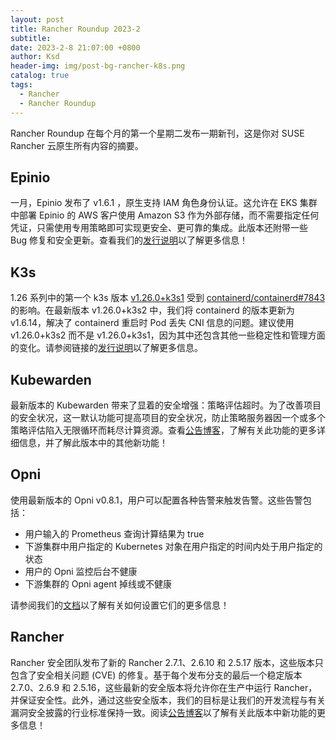 ```yaml
---
layout: post
title: Rancher Roundup 2023-2
subtitle:
date: 2023-2-8 21:07:00 +0800
author: Ksd
header-img: img/post-bg-rancher-k8s.png
catalog: true
tags:
  - Rancher
  - Rancher Roundup
---
```


Rancher Roundup 在每个月的第一个星期二发布一期新刊，这是你对 SUSE Rancher 云原生所有内容的摘要。

## Epinio

一月，Epinio 发布了 v1.6.1 ，原生支持 IAM 角色身份认证。这允许在 EKS 集群中部署 Epinio 的 AWS 客户使用 Amazon S3 作为外部存储，而不需要指定任何凭证，只需使用专用策略即可实现更安全、更可靠的集成。此版本还附带一些 Bug 修复和安全更新。查看我们的[发行说明](https://github.com/epinio/epinio/releases/tag/v1.6.1)以了解更多信息！

## K3s

1.26 系列中的第一个 k3s 版本 [v1.26.0+k3s1](https://github.com/k3s-io/k3s/releases/tag/v1.26.0%2Bk3s1) 受到 [containerd/containerd#7843](https://github.com/containerd/containerd/issues/7843) 的影响。在最新版本 v1.26.0+k3s2 中，我们将 containerd 的版本更新为 v1.6.14，解决了 containerd 重启时 Pod 丢失 CNI 信息的问题。建议使用 v1.26.0+k3s2 而不是 v1.26.0+k3s1，因为其中还包含其他一些稳定性和管理方面的变化。请参阅链接的[发行说明](https://github.com/k3s-io/k3s/releases/tag/v1.26.0%2Bk3s2)以了解更多信息。

## Kubewarden

最新版本的 Kubewarden 带来了显着的安全增强：策略评估超时。为了改善项目的安全状况，这一默认功能可提高项目的安全状况，防止策略服务器因一个或多个策略评估陷入无限循环而耗尽计算资源。查看[公告博客](https://www.kubewarden.io/blog/2023/01/release-1_5_0/)，了解有关此功能的更多详细信息，并了解此版本中的其他新功能！

## Opni

使用最新版本的 Opni v0.8.1，用户可以配置各种告警来触发告警。这些告警包括：

- 用户输入的 Prometheus 查询计算结果为 true
- 下游集群中用户指定的 Kubernetes 对象在用户指定的时间内处于用户指定的状态
- 用户的 Opni 监控后台不健康
- 下游集群的 Opni agent 掉线或不健康

请参阅我们的[文档](https://opni.io/)以了解有关如何设置它们的更多信息！

## Rancher

Rancher 安全团队发布了新的 Rancher 2.7.1、2.6.10 和 2.5.17 版本，这些版本只包含了安全相关问题 (CVE) 的修复。基于每个发布分支的最后一个稳定版本 2.7.0、2.6.9 和 2.5.16，这些最新的安全版本将允许你在生产中运行 Rancher，并保证安全性。此外，通过这些安全版本，我们的目标是让我们的开发流程与有关漏洞安全披露的行业标准保持一致。阅读[公告博客](https://www.suse.com/c/rancher_blog/whats-new-in-ranchers-security-release-only-versions/)以了解有关此版本中新功能的更多信息！
